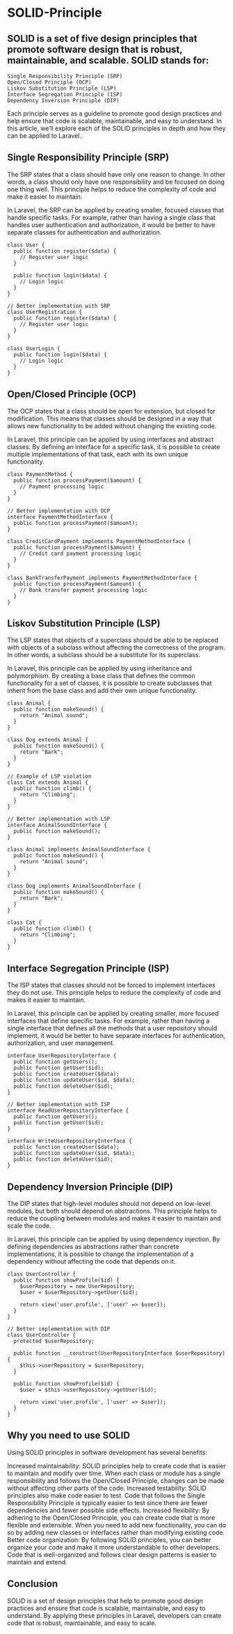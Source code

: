 # SOLID-Principle

## SOLID is a set of five design principles that promote software design that is robust, maintainable, and scalable. SOLID stands for:

```
Single Responsibility Principle (SRP)
Open/Closed Principle (OCP)
Liskov Substitution Principle (LSP)
Interface Segregation Principle (ISP)
Dependency Inversion Principle (DIP)
```
Each principle serves as a guideline to promote good design practices and help ensure that code is scalable, maintainable, and easy to understand. In this article, we’ll explore each of the SOLID principles in depth and how they can be applied to Laravel.

## Single Responsibility Principle (SRP)
The SRP states that a class should have only one reason to change. In other words, a class should only have one responsibility and be focused on doing one thing well. This principle helps to reduce the complexity of code and make it easier to maintain.

In Laravel, the SRP can be applied by creating smaller, focused classes that handle specific tasks. For example, rather than having a single class that handles user authentication and authorization, it would be better to have separate classes for authentication and authorization.


```
class User {
  public function register($data) {
    // Register user logic
  }

  public function login($data) {
    // Login logic
  }
}

// Better implementation with SRP
class UserRegistration {
  public function register($data) {
    // Register user logic
  }
}

class UserLogin {
  public function login($data) {
    // Login logic
  }
}

```

##  Open/Closed Principle (OCP)
The OCP states that a class should be open for extension, but closed for modification. This means that classes should be designed in a way that allows new functionality to be added without changing the existing code.

In Laravel, this principle can be applied by using interfaces and abstract classes. By defining an interface for a specific task, it is possible to create multiple implementations of that task, each with its own unique functionality.

```
class PaymentMethod {
  public function processPayment($amount) {
    // Payment processing logic
  }
}

// Better implementation with OCP
interface PaymentMethodInterface {
  public function processPayment($amount);
}

class CreditCardPayment implements PaymentMethodInterface {
  public function processPayment($amount) {
    // Credit card payment processing logic
  }
}

class BankTransferPayment implements PaymentMethodInterface {
  public function processPayment($amount) {
    // Bank transfer payment processing logic
  }
}

```

## Liskov Substitution Principle (LSP)
The LSP states that objects of a superclass should be able to be replaced with objects of a subclass without affecting the correctness of the program. In other words, a subclass should be a substitute for its superclass.

In Laravel, this principle can be applied by using inheritance and polymorphism. By creating a base class that defines the common functionality for a set of classes, it is possible to create subclasses that inherit from the base class and add their own unique functionality.

```
class Animal {
  public function makeSound() {
    return "Animal sound";
  }
}

class Dog extends Animal {
  public function makeSound() {
    return "Bark";
  }
}

// Example of LSP violation
class Cat extends Animal {
  public function climb() {
    return "Climbing";
  }
}

// Better implementation with LSP
interface AnimalSoundInterface {
  public function makeSound();
}

class Animal implements AnimalSoundInterface {
  public function makeSound() {
    return "Animal sound";
  }
}

class Dog implements AnimalSoundInterface {
  public function makeSound() {
    return "Bark";
  }
}

class Cat {
  public function climb() {
    return "Climbing";
  }
}
```

## Interface Segregation Principle (ISP)
The ISP states that classes should not be forced to implement interfaces they do not use. This principle helps to reduce the complexity of code and makes it easier to maintain.

In Laravel, this principle can be applied by creating smaller, more focused interfaces that define specific tasks. For example, rather than having a single interface that defines all the methods that a user repository should implement, it would be better to have separate interfaces for authentication, authorization, and user management.

```
interface UserRepositoryInterface {
  public function getUsers();
  public function getUser($id);
  public function createUser($data);
  public function updateUser($id, $data);
  public function deleteUser($id);
}

// Better implementation with ISP
interface ReadUserRepositoryInterface {
  public function getUsers();
  public function getUser($id);
}

interface WriteUserRepositoryInterface {
  public function createUser($data);
  public function updateUser($id, $data);
  public function deleteUser($id);
}

```

## Dependency Inversion Principle (DIP)
The DIP states that high-level modules should not depend on low-level modules, but both should depend on abstractions. This principle helps to reduce the coupling between modules and makes it easier to maintain and scale the code.

In Laravel, this principle can be applied by using dependency injection. By defining dependencies as abstractions rather than concrete implementations, it is possible to change the implementation of a dependency without affecting the code that depends on it.

```
class UserController {
  public function showProfile($id) {
    $userRepository = new UserRepository;
    $user = $userRepository->getUser($id);

    return view('user.profile', ['user' => $user]);
  }
}

// Better implementation with DIP
class UserController {
  protected $userRepository;

  public function __construct(UserRepositoryInterface $userRepository) {
    $this->userRepository = $userRepository;
  }

  public function showProfile($id) {
    $user = $this->userRepository->getUser($id);

    return view('user.profile', ['user' => $user]);
  }
}

```

## Why you need to use SOLID
Using SOLID principles in software development has several benefits:

Increased maintainability: SOLID principles help to create code that is easier to maintain and modify over time. When each class or module has a single responsibility and follows the Open/Closed Principle, changes can be made without affecting other parts of the code.
Increased testability: SOLID principles also make code easier to test. Code that follows the Single Responsibility Principle is typically easier to test since there are fewer dependencies and fewer possible side effects.
Increased flexibility: By adhering to the Open/Closed Principle, you can create code that is more flexible and extensible. When you need to add new functionality, you can do so by adding new classes or interfaces rather than modifying existing code.
Better code organization: By following SOLID principles, you can better organize your code and make it more understandable to other developers. Code that is well-organized and follows clear design patterns is easier to maintain and extend.

## Conclusion
SOLID is a set of design principles that help to promote good design practices and ensure that code is scalable, maintainable, and easy to understand. By applying these principles in Laravel, developers can create code that is robust, maintainable, and easy to scale.
